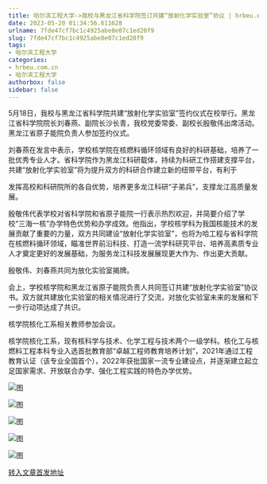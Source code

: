 ```yaml
---
title: 哈尔滨工程大学->我校与黑龙江省科学院签订共建“放射化学实验室”协议 | hrbeu.com.cn
date: 2023-05-20 01:34:56.611628
urlname: 7fde47cf7bc1c4925abe8e07c1ed20f9
slug: 7fde47cf7bc1c4925abe8e07c1ed20f9
tags: 
- 哈尔滨工程大学
categories:
- hrbeu.com.cn
- 哈尔滨工程大学
authorbox: false
sidebar: false
---
```

5月18日，我校与黑龙江省科学院共建“放射化学实验室”签约仪式在校举行。黑龙江省科学院院长刘春燕、副院长沙长青，我校党委常委、副校长殷敬伟出席活动。黑龙江省原子能院负责人参加签约仪式。

刘春燕在发言中表示，学校核学院在核燃料循环领域有良好的科研基础，培养了一批优秀专业人才。省科学院作为黑龙江科研载体，持续为科研工作搭建支撑平台，共建“放射化学实验室”将为提升双方的科研合作建立新的纽带平台，有利于
<!--more-->
发挥高校和科研院所的各自优势，培养更多龙江科研“子弟兵”，支撑龙江高质量发展。

殷敬伟代表学校对省科学院和省原子能院一行表示热烈欢迎，并简要介绍了学校“三海一核”办学特色优势和办学成效。他指出，学校核学科为我国核能技术的发展贡献了重要的力量，双方共同建设“放射化学实验室”，也将为哈工程与省科学院在核燃料循环领域，瞄准世界前沿科技、打造一流学科研究平台、培养高素质专业人才奠定更好的发展基础，为服务龙江科技发展展现更大作为、作出更大贡献。

殷敬伟、刘春燕共同为放化实验室揭牌。

会上，学校核学院和黑龙江省原子能院负责人共同签订共建“放射化学实验室”协议书。双方就共建放化实验室的相关情况进行了交流，对放化实验室未来的发展和下一步行动项达成了共识。

核学院核化工系相关教师参加会议。

核学院核化工系，现有核科学与技术、化学工程与技术两个一级学科。核化工与核燃料工程本科专业入选首批教育部“卓越工程师教育培养计划”，2021年通过工程教育认证（该专业全国首个），2022年获批国家一流专业建设点，并逐渐建立起立足国家需求、开放联合办学、强化工程实践的特色办学优势。

![图](http://gongxue.cn/__local/1/79/A1/385D7C11F3EFAC133757F49C7C9_288B4F10_4C02F.jpg)

![图](http://gongxue.cn/__local/D/01/37/03A79AAEF537BB1196578E14D9A_9FEC7B63_3D275.jpg)

![图](http://gongxue.cn/__local/7/29/66/DBCCC7A5B220D0CD59B29C02D60_21FA99E5_35B0D.jpg)

![图](http://gongxue.cn/__local/B/69/14/1D617E6F1BAC8067D54F2ADC709_F5325C8F_52DBD8.png)

![图](http://gongxue.cn/__local/7/3A/B8/EF0DBE7AEB34C1A1FC3153230E2_CB667A9F_4EE1E.jpg)

[转入文章首发地址](http://gongxue.cn/info/1141/75903.htm)